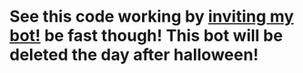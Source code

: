 # See this code working by [inviting my bot!](https://discord.com/api/oauth2/authorize?client_id=896186210458927134&permissions=3072&scope=bot) be fast though! This bot will be deleted the day after halloween!
